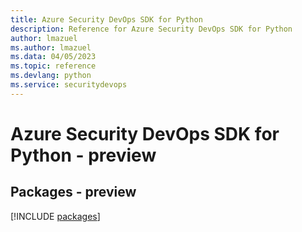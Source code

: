 ```yaml
---
title: Azure Security DevOps SDK for Python
description: Reference for Azure Security DevOps SDK for Python
author: lmazuel
ms.author: lmazuel
ms.data: 04/05/2023
ms.topic: reference
ms.devlang: python
ms.service: securitydevops
---
```

# Azure Security DevOps SDK for Python - preview
## Packages - preview
[!INCLUDE [packages](security-devops-index.md)]